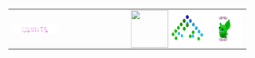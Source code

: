 
<table border="0" cellpadding="0" cellspacing="0" width="100%">
    <tr>
        <td width="50%" align="left">
            <img align="left" src="./assets/commits.svg" width="90px" height="20px" />
        </td>
        <td>
            <img align="right" src="./assets/grimLeaper.gif" width="75px" height="75px"/>
            <img align="right" src="./assets/binaryTree.gif" width="75px" height="75px"/>
            <img align="right" src="./assets/butterfree.gif" width="75px" height="75px"/>
        </td>
    </tr>
</table>
